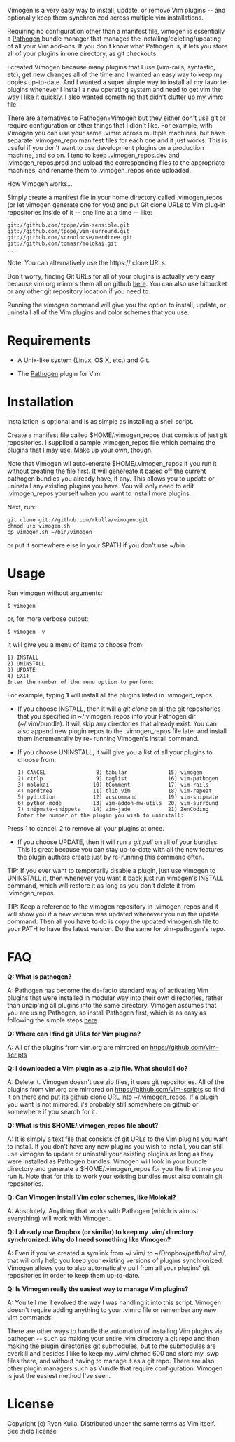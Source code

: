 
Vimogen is a very easy way to install, update, or remove Vim plugins --
and optionally keep them synchronized across multiple vim installations.

Requiring no configuration other than a manifest file, vimogen is essentially a 
<a href="https://github.com/tpope/vim-pathogen/">Pathogen</a> bundle manager 
that manages the installing/deleting/updating of all your Vim add-ons. If you don't know what Pathogen is, it
lets you store all of your plugins in one directory, as git checkouts.

I created Vimogen because many plugins that I use (vim-rails, syntastic, etc), get new
changes all of the time and I wanted an easy way to keep my copies up-to-date. And I
wanted a super simple way to install all my favorite plugins whenever I install a new 
operating system and need to get vim the way I like it quickly. I also wanted something
that didn't clutter up my vimrc file. 

There are alternatives to Pathogen+Vimogen but they either don't use git or require configuration or other things
that I didn't like. For example, with Vimogen you can use your same .vimrc across multiple machines, but have
separate .vimogen_repo manifest files for each one and it just works. This is useful if you don't want to use
development plugins on a production machine, and so on. I tend to keep .vimogen_repos.dev and .vimogen_repos.prod
and upload the corresponding files to the appropriate machines, and rename them to .vimogen_repos once uploaded.


How Vimogen works...

Simply create a manifest file in your home directory called .vimogen_repos 
(or let vimogen generate one for you) and put Git clone URLs to Vim plug-in
repositories inside of it -- one line at a time -- like:
    
    git://github.com/tpope/vim-sensible.git
    git://github.com/tpope/vim-surround.git
    git://github.com/scrooloose/nerdtree.git
    git://github.com/tomasr/molokai.git
    ...

Note: You can alternatively use the https:// clone URLs.

Don't worry, finding Git URLs for all of your plugins is actually very easy 
because vim.org mirrors them all on github <a href="https://github.com/vim-scripts">here</a>.
You can also use bitbucket or any other git repository location if you need to.

Running the _vimogen_ command will give you the option to install, update, or
uninstall all of the Vim plugins and color schemes that you use.

Requirements
============
* A Unix-like system (Linux, OS X, etc.) and Git.

* The [Pathogen](https://github.com/tpope/vim-pathogen/ "Pathogen") plugin for Vim.

Installation
============
Installation is optional and is as simple as installing a shell script.

Create a manifest file called $HOME/.vimogen_repos that consists
of just git repositories. I supplied a sample .vimogen_repos file
which contains the plugins that I may use. Make up your own, though.

Note that Vimogen wil auto-enerate $HOME/.vimogen_repos if you run it
without creating the file first. It will genereate it based off the
current pathogen bundles you already have, if any. This allows you to
update or uninstall any existing plugins you have. You will only need
to edit .vimogen_repos yourself when you want to install more plugins.

Next, run:

    git clone git://github.com/rkulla/vimogen.git
    chmod u+x vimogen.sh
    cp vimogen.sh ~/bin/vimogen 
    
or put it somewhere else in your $PATH if you don't use ~/bin.

Usage
=====
Run vimogen without arguments:

    $ vimogen

or, for more verbose output:

    $ vimogen -v

It will give you a menu of items to choose from:

    1) INSTALL
    2) UNINSTALL
    3) UPDATE
    4) EXIT
    Enter the number of the menu option to perform:

For example, typing __1__ will install all the plugins listed in .vimogen_repos.

*    If you choose INSTALL, then it will a _git clone_ on all the git repositories 
that you specified in ~/.vimogen_repos into your Pathogen dir (~/.vim/bundle).
It will skip any directories that already exist. You can also append new plugin
repos to the .vimogen_repos file later and install them incrementally by re-
running Vimogen's install command.

*    If you choose UNINSTALL, it will give you a list of all your plugins to choose from:

         1) CANCEL                8) tabular             15) vimogen
         2) ctrlp                 9) taglist             16) vim-pathogen
         3) molokai              10) tComment            17) vim-rails
         4) nerdtree             11) tlib_vim            18) vim-repeat
         5) pydiction            12) vcscommand          19) vim-snipmate
         6) python-mode          13) vim-addon-mw-utils  20) vim-surround
         7) snipmate-snippets    14) vim-jade            21) ZenCoding
         Enter the number of the plugin you wish to uninstall:

Press 1 to cancel. 2 to remove all your plugins at once.
    
*    If you choose UPDATE, then it will run a _git pull_ on all of your bundles. 
This is great because you can stay up-to-date with all the new features the 
plugin authors create just by re-running this command often.

TIP: If you ever want to temporarily disable a plugin, just use vimogen to UNINSTALL it, 
then whenever you want it back just run vimogen's INSTALL command, which will restore it
as long as you don't delete it from .vimogen_repos.

TIP: Keep a reference to the vimogen repository in .vimogen_repos and it will show you
if a new version was updated whenever you run the update command. Then all you have to do is
copy the updated vimogen.sh file to your PATH to have the latest version. Do the same for
vim-pathogen's repo.

FAQ
===
__Q: What is pathogen?__

A: Pathogen has become the de-facto standard way of activating Vim plugins
that were installed in modular way into their own directories, rather than
unzip'ing all plugins into the same directory. Vimogen assumes that you are 
using Pathogen, so install Pathogen first, which is as easy as following the
simple steps <a href="https://github.com/tpope/vim-pathogen">here</a>.

__Q: Where can I find git URLs for Vim plugins?__

A: All of the plugins from vim.org are mirrored on https://github.com/vim-scripts

__Q: I downloaded a Vim plugin as a .zip file. What should I do?__

A: Delete it. Vimogen doesn't use zip files, it uses git repositories. All of
the plugins from vim.org are mirrored on https://github.com/vim-scripts so
find it on there and put its github clone URL into ~/.vimogen_repos. If
a plugin you want is not mirrored, i's probably still somewhere on github
or somewhere if you search for it.

__Q: What is this $HOME/.vimogen_repos file about?__

A: It is simply a text file that consists of git URLs to the Vim plugins you
want to install. If you don't have any new plugins you wish to install, you
can still use vimogen to update or uninstall your existing plugins as long
as they were installed as Pathogen bundles. Vimogen will look in your bundle
directory and generate a $HOME/.vimogen_repos for you the first time you run 
it. Note that for this to work your existing bundles must also contain git 
repositories.

__Q: Can Vimogen install Vim color schemes, like Molokai?__

A: Absolutely. Anything that works with Pathogen (which is almost everything)
will work with Vimogen.

__Q: I already use Dropbox (or similar) to keep my .vim/ directory synchronized. 
Why do I need something like Vimogen?__

A: Even if you've created a symlink from ~/.vim/ to ~/Dropbox/path/to/.vim/, that
will only help you keep your existing versions of plugins synchronized. Vimogen 
allows you to also automatically pull from all your plugins' git repositories in
order to keep them up-to-date.

__Q: Is Vimogen really the easiest way to manage Vim plugins?__

A: You tell me. I evolved the way I was handling it into this script. Vimogen
doesn't require adding anything to your .vimrc file or remember any new vim commands. 

There are other ways to handle the automation of installing Vim plugins via 
pathogen -- such as making your entire .vim directory a git repo and then
making the plugin directories git submodules, but to me submodules are overkill and besides
I like to keep my .vim/ chmod 600 and store my .swp files there, and without having to manage
it as a git repo. There are also other plugin managers such as Vundle that require configuration.
Vimogen is just the easiest method I've seen.

License
=======
Copyright (c) Ryan Kulla. Distributed under the same terms as Vim itself. See :help license
